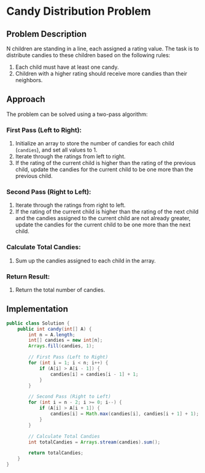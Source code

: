 # Candy Distribution Problem

## Problem Description

N children are standing in a line, each assigned a rating value. The task is to distribute candies to these children based on the following rules:
1. Each child must have at least one candy.
2. Children with a higher rating should receive more candies than their neighbors.

## Approach

The problem can be solved using a two-pass algorithm:

### First Pass (Left to Right):

1. Initialize an array to store the number of candies for each child (`candies`), and set all values to 1.
2. Iterate through the ratings from left to right.
3. If the rating of the current child is higher than the rating of the previous child, update the candies for the current child to be one more than the previous child.

### Second Pass (Right to Left):

1. Iterate through the ratings from right to left.
2. If the rating of the current child is higher than the rating of the next child and the candies assigned to the current child are not already greater, update the candies for the current child to be one more than the next child.

### Calculate Total Candies:

1. Sum up the candies assigned to each child in the array.

### Return Result:

1. Return the total number of candies.

## Implementation

```java
public class Solution {
    public int candy(int[] A) {
        int n = A.length;
        int[] candies = new int[n];
        Arrays.fill(candies, 1);

        // First Pass (Left to Right)
        for (int i = 1; i < n; i++) {
            if (A[i] > A[i - 1]) {
                candies[i] = candies[i - 1] + 1;
            }
        }

        // Second Pass (Right to Left)
        for (int i = n - 2; i >= 0; i--) {
            if (A[i] > A[i + 1]) {
                candies[i] = Math.max(candies[i], candies[i + 1] + 1);
            }
        }

        // Calculate Total Candies
        int totalCandies = Arrays.stream(candies).sum();

        return totalCandies;
    }
}



